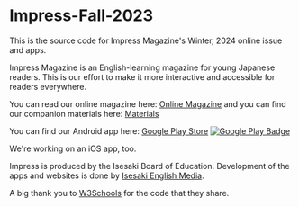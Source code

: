 # Impress-Fall-2023
This is the source code for Impress Magazine's Winter, 2024 online issue and apps.

Impress Magazine is an English-learning magazine for young Japanese readers. This is our effort to make it more interactive and accessible for readers everywhere.

You can read our online magazine here: [Online Magazine](https://impress-winter-2024.isesaki.in) and you can find our companion materials here: [Materials](https://in.isesaki.in/impress-winter-2024)

You can find our Android app here: [Google Play Store](https://play.google.com/store/apps/details?id=in.isesaki.in.impressmagazine_summer2023&pcampaignid=web_share)
[![Google Play Badge](https://play.google.com/intl/en_us/badges/static/images/badges/en_badge_web_generic.png)](https://play.google.com/store/apps/details?id=in.isesaki.in.impressmagazine_summer2023&pcampaignid=web_share)

We're working on an iOS app, too.

Impress is produced by the Isesaki Board of Education. Development of the apps and websites is done by [Isesaki English Media](https://in.isesaki.in).

A big thank you to [W3Schools](https://www.w3schools.com) for the code that they share.
